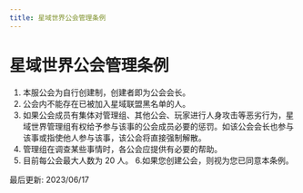 ```yaml
---
title: 星域世界公会管理条例
---
```

# 星域世界公会管理条例

1. 本服公会为自行创建制，创建者即为公会会长。
2. 公会内不能存在已被加入星域联盟黑名单的人。
3. 如果公会成员有集体对管理组、其他公会、玩家进行人身攻击等恶劣行为，星域世界管理组有权给予参与该事的公会成员必要的惩罚。如该公会会长也参与该事或指使他人参与该事，该公会将直接强制解散。 
4. 管理组在调查某些事情时，各公会应提供有必要的帮助。 
5. 目前每公会最大人数为 20 人。 6.如果您创建公会，则视为您已同意本条例。

最后更新: 2023/06/17
